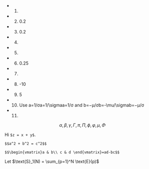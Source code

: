 * 1.
* 2. 0.2
* 3. 0.2
* 4.
* 5.
* 6. 0.25
* 7.
* 8. -10
* 9. 5
* 10. Use a=1/σa=1/\sigmaa=1/σ and b=−μ/σb=-\mu/\sigmab=−μ/σ
* 11.

$$ \alpha,  \beta, \gamma, \Gamma, \pi, \Pi, \phi, \varphi, \mu, \Phi $$

Hi `$z = x + y$`.

`$$a^2 + b^2 = c^2$$`

`$$\begin{vmatrix}a & b\\
c & d
\end{vmatrix}=ad-bc$$`

Let $\text{S}_1(N) = \sum_{p=1}^N \text{E}(p)$

